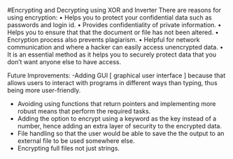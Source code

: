 
#Encrypting and Decrypting using XOR and Inverter
 There are  reasons for using encryption:
• Helps you to protect your confidential data such as passwords and login id.
• Provides confidentiality of private information.
• Helps you to ensure that that the document or file has not been altered.
• Encryption process also prevents plagiarism.
• Helpful for network communication and where a hacker can easily access unencrypted data.
• It is an essential method as it helps you to securely protect data that you don’t want anyone else to have access.
 
Future Improvements: 
-Adding GUI [ graphical user interface ] because that allows users to interact with programs in different ways than typing, thus being more user-friendly.
- Avoiding using functions that return pointers and implementing more robust means that perform the required tasks.
- Adding the option to encrypt using a keyword as the key instead of a number, hence adding an extra layer of security to the encrypted data.
- File handling so that the user would be able to save the the output to an external file to be used somewhere else.
- Encrypting full files not just strings.
  
